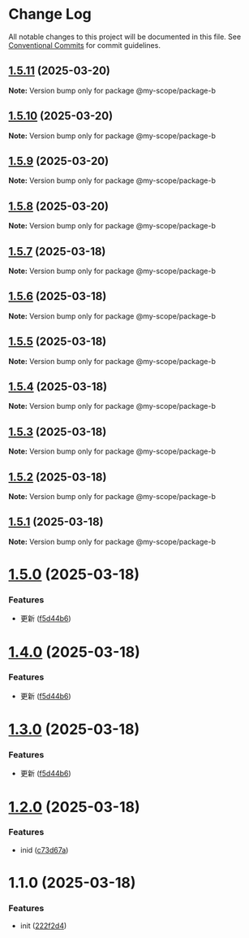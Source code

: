 # Change Log

All notable changes to this project will be documented in this file.
See [Conventional Commits](https://conventionalcommits.org) for commit guidelines.

## [1.5.11](https://github.com/ginger-coder/bxk-monorepo/compare/@my-scope/package-b@1.5.10...@my-scope/package-b@1.5.11) (2025-03-20)

**Note:** Version bump only for package @my-scope/package-b





## [1.5.10](https://github.com/ginger-coder/bxk-monorepo/compare/@my-scope/package-b@1.5.7...@my-scope/package-b@1.5.10) (2025-03-20)

**Note:** Version bump only for package @my-scope/package-b





## [1.5.9](https://github.com/ginger-coder/bxk-monorepo/compare/@my-scope/package-b@1.5.7...@my-scope/package-b@1.5.9) (2025-03-20)

**Note:** Version bump only for package @my-scope/package-b





## [1.5.8](https://github.com/ginger-coder/bxk-monorepo/compare/@my-scope/package-b@1.5.7...@my-scope/package-b@1.5.8) (2025-03-20)

**Note:** Version bump only for package @my-scope/package-b





## [1.5.7](https://github.com/ginger-coder/bxk-monorepo/compare/@my-scope/package-b@1.5.1...@my-scope/package-b@1.5.7) (2025-03-18)

**Note:** Version bump only for package @my-scope/package-b





## [1.5.6](https://github.com/ginger-coder/bxk-monorepo/compare/@my-scope/package-b@1.5.1...@my-scope/package-b@1.5.6) (2025-03-18)

**Note:** Version bump only for package @my-scope/package-b





## [1.5.5](https://github.com/ginger-coder/bxk-monorepo/compare/@my-scope/package-b@1.5.1...@my-scope/package-b@1.5.5) (2025-03-18)

**Note:** Version bump only for package @my-scope/package-b





## [1.5.4](https://github.com/ginger-coder/bxk-monorepo/compare/@my-scope/package-b@1.5.1...@my-scope/package-b@1.5.4) (2025-03-18)

**Note:** Version bump only for package @my-scope/package-b





## [1.5.3](https://github.com/ginger-coder/bxk-monorepo/compare/@my-scope/package-b@1.5.1...@my-scope/package-b@1.5.3) (2025-03-18)

**Note:** Version bump only for package @my-scope/package-b





## [1.5.2](https://github.com/ginger-coder/bxk-monorepo/compare/@my-scope/package-b@1.5.1...@my-scope/package-b@1.5.2) (2025-03-18)

**Note:** Version bump only for package @my-scope/package-b





## [1.5.1](https://github.com/ginger-coder/bxk-monorepo/compare/@my-scope/package-b@1.5.0...@my-scope/package-b@1.5.1) (2025-03-18)

**Note:** Version bump only for package @my-scope/package-b





# [1.5.0](https://github.com/ginger-coder/bxk-monorepo/compare/@my-scope/package-b@1.2.0...@my-scope/package-b@1.5.0) (2025-03-18)


### Features

* 更新 ([f5d44b6](https://github.com/ginger-coder/bxk-monorepo/commit/f5d44b657700a02abc9af27f3ac32c747010af06))





# [1.4.0](https://github.com/ginger-coder/bxk-monorepo/compare/@my-scope/package-b@1.2.0...@my-scope/package-b@1.4.0) (2025-03-18)


### Features

* 更新 ([f5d44b6](https://github.com/ginger-coder/bxk-monorepo/commit/f5d44b657700a02abc9af27f3ac32c747010af06))





# [1.3.0](https://github.com/ginger-coder/bxk-monorepo/compare/@my-scope/package-b@1.2.0...@my-scope/package-b@1.3.0) (2025-03-18)


### Features

* 更新 ([f5d44b6](https://github.com/ginger-coder/bxk-monorepo/commit/f5d44b657700a02abc9af27f3ac32c747010af06))





# [1.2.0](https://github.com/ginger-coder/bxk-monorepo/compare/@my-scope/package-b@1.1.0...@my-scope/package-b@1.2.0) (2025-03-18)


### Features

* inid ([c73d67a](https://github.com/ginger-coder/bxk-monorepo/commit/c73d67af9ca0684726aad81103226d9031972b3e))






# 1.1.0 (2025-03-18)


### Features

* init ([222f2d4](https://github.com/ginger-coder/bxk-monorepo/commit/222f2d4202452a49ead3565da2a9617a343cbfe3))
